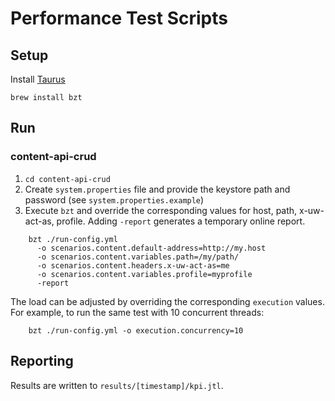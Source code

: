 
# Performance Test Scripts

## Setup 

Install [Taurus](https://gettaurus.org/docs/Installation/)
    
    brew install bzt

## Run

### content-api-crud

1. `cd content-api-crud`
2. Create `system.properties` file and provide the keystore path and password (see `system.properties.example`)
3. Execute `bzt` and override the corresponding values for host, path, x-uw-act-as, profile. 
Adding `-report` generates a temporary online report.  
```
    bzt ./run-config.yml 
      -o scenarios.content.default-address=http://my.host
      -o scenarios.content.variables.path=/my/path/
      -o scenarios.content.headers.x-uw-act-as=me
      -o scenarios.content.variables.profile=myprofile
      -report
```

The load can be adjusted by overriding the corresponding `execution` values. 
For example, to run the same test with 10 concurrent threads:
```
    bzt ./run-config.yml -o execution.concurrency=10
```

## Reporting

Results are written to `results/[timestamp]/kpi.jtl`.  

